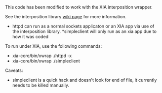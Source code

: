 This code has been modified to work with the XIA interposition wrapper. 

See the interposition library [wiki page](https://github.com/XIA-Project/xia-core/wiki/XIA-Interposition-Library/) for more information.

* httpd can run as a normal sockets applicaton or an XIA app via use of the interposition library.
*simpleclient will only run as an xia app due to how it was coded

To run under XIA, use the following commands:
* xia-core/bin/xwrap ./httpd -x
* xia-core/bin/xwrap ./simpleclient

Caveats:
* simpleclient is a quick hack and doesn't look for end of file, it currently needs to be killed manually.
